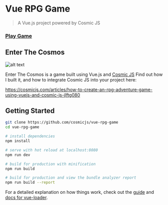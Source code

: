 # Vue RPG Game

> A Vue.js project powered by Cosmic JS

### [Play Game](https://cosmicjs.com/apps/vue-rpg-game/demo)

## Enter The Cosmos


![alt text](https://cosmic-s3.imgix.net/d27aff80-acbe-11e8-987f-558fe38d60a6-Screen%20Shot%202018-08-29%20at%208.12.45%20PM.png)

Enter The Cosmos is a game built using Vue.js and [Cosmic JS](https://cosmicjs.com) Find out how I built it, and how to integrate Cosmic JS into your project here:

https://cosmicjs.com/articles/how-to-create-an-rpg-adventure-game-using-vuejs-and-cosmic-js-jlftg080

## Getting Started

``` bash
git clone https://github.com/cosmicjs/vue-rpg-game
cd vue-rpg-game

# install dependencies
npm install

# serve with hot reload at localhost:8080
npm run dev

# build for production with minification
npm run build

# build for production and view the bundle analyzer report
npm run build --report
```

For a detailed explanation on how things work, check out the [guide](http://vuejs-templates.github.io/webpack/) and [docs for vue-loader](http://vuejs.github.io/vue-loader).

